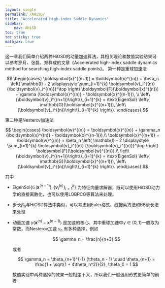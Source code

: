 ```yaml
---
layout: single
permalink: /AHiSD/
title: "Accelerated High-index Saddle Dynamics"
sidebar:
    nav: AHiSD
toc: true
toc_sticky: true
mathjax: true
---
```


这一章我们简单介绍两种HiOSD的动量加速算法，其相关理论和数值实验结果可以参考罗月、张磊、郑祥成的文章《Accelerated high-index saddle dynamics method for searching high-index saddle points》。
第一种是重球加速法 

$$
\begin{cases}
\boldsymbol{x}^{(n+1)} = \boldsymbol{x}^{(n)} + \beta_n \left( \mathbb{I} - 2 \displaystyle \sum_{i=1}^{k} \boldsymbol{v}_i^{(n)} {\boldsymbol{v}_i^{(n)}}^\top \right) \boldsymbol{F}(\boldsymbol{x}^{(n)}) + \gamma (\boldsymbol{x}^{(n)} - \boldsymbol{x}^{(n-1)}), \\
\left\{\boldsymbol{v}_i^{(n+1)}\right\}_{i=1}^{k} = \text{EigenSol} \left\{ \mathbb{G}(\boldsymbol{x}^{(n+1)}), \left\{\boldsymbol{v}_i^{(n)}\right\}_{i=1}^{k} \right\}.
\end{cases}
$$

第二种是Nesterov加速法 

$$
\begin{cases}
\boldsymbol{w}^{(n)} = \boldsymbol{x}^{(n)} + \gamma_n (\boldsymbol{x}^{(n)} - \boldsymbol{x}^{(n-1)}),\\
\boldsymbol{x}^{(n+1)} = \boldsymbol{w}^{(n)} + \beta_n \left( \mathbb{I} - 2 \displaystyle \sum_{i=1}^{k} \boldsymbol{v}_i^{(n)} {\boldsymbol{v}_i^{(n)}}^\top \right) \boldsymbol{F}(\boldsymbol{w}^{(n)}),\\
\left\{\boldsymbol{v}_i^{(n+1)}\right\}_{i=1}^{k} = \text{EigenSol} \left\{ \mathbb{G}(\boldsymbol{x}^{(n+1)}), \left\{\boldsymbol{v}_i^{(n)}\right\}_{i=1}^{k} \right\}.
\end{cases}
$$ 

其中

-   $\text{EigenSol} \left\{ \mathbb{G}(\boldsymbol{x}^{(n+1)}), \left \{ \boldsymbol{v}_i^{(n)}\right \} _{i=1}^{k} \right\}$ 为特征向量求解器，既可以使用HiOSD动力学的直接离散化，也可以使用LOBPCG等算法来处理。

-   步长$\beta_n$与HiOSD算法中类似，可以考虑用Euler格式、线搜索方法和BB步长法来处理

-   动量加速 $\gamma (\boldsymbol{x}^{(n)} - \boldsymbol{x}^{(n-1)})$ 是加速的核心，其中重球加速中$\gamma\in[0,1)$一般取为常数，而Nesterov加速 $\gamma_n$ 有多种选择，例如
      
    $$
    \gamma_n = \frac{n}{n+3}
    $$
    
    或者
    
    $$
    \gamma_n = \theta_{n+1}^{-1} (\theta_n - 1) \quad \theta_{n+1} = \frac{1 + \sqrt{1 + 4\theta_n^2}}{2}, \theta_0 = 1
    $$
    
    数值实验中两种选择的效果一般相差不大，所以我们一般选用形式更简单的前者
